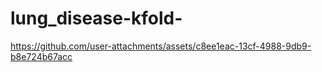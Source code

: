 # lung_disease-kfold-

https://github.com/user-attachments/assets/c8ee1eac-13cf-4988-9db9-b8e724b67acc

